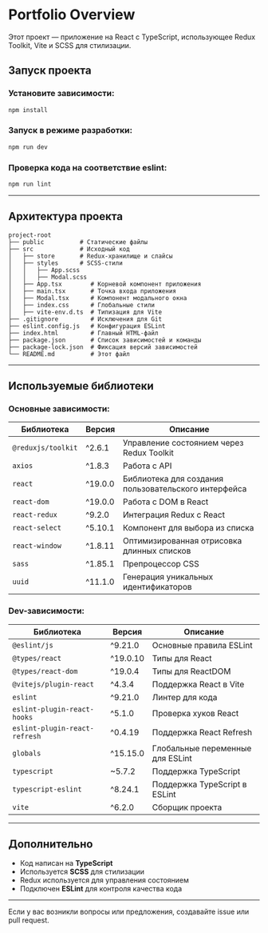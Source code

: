 # Portfolio Overview

Этот проект — приложение на React с TypeScript, использующее Redux Toolkit, Vite и SCSS для стилизации.

## Запуск проекта

### Установите зависимости:
```sh
npm install
```

### Запуск в режиме разработки:
```sh
npm run dev
```

### Проверка кода на соответствие eslint:
```sh
npm run lint
```

---

## Архитектура проекта

```
project-root
├── public          # Статические файлы
├── src             # Исходный код
│   ├── store       # Redux-хранилище и слайсы
│   ├── styles      # SCSS-стили
│   │   ├── App.scss
│   │   ├── Modal.scss
│   ├── App.tsx        # Корневой компонент приложения
│   ├── main.tsx       # Точка входа приложения
│   ├── Modal.tsx      # Компонент модального окна
│   ├── index.css      # Глобальные стили
│   ├── vite-env.d.ts  # Типизация для Vite
├── .gitignore         # Исключения для Git
├── eslint.config.js   # Конфигурация ESLint
├── index.html         # Главный HTML-файл
├── package.json       # Список зависимостей и команды
├── package-lock.json  # Фиксация версий зависимостей
└── README.md          # Этот файл
```

---

## Используемые библиотеки

### Основные зависимости:

| Библиотека             | Версия  | Описание |
|------------------------|---------|-----------|
| `@reduxjs/toolkit`    | ^2.6.1  | Управление состоянием через Redux Toolkit |
| `axios`               | ^1.8.3  | Работа с API |
| `react`               | ^19.0.0 | Библиотека для создания пользовательского интерфейса |
| `react-dom`           | ^19.0.0 | Работа с DOM в React |
| `react-redux`         | ^9.2.0  | Интеграция Redux с React |
| `react-select`        | ^5.10.1 | Компонент для выбора из списка |
| `react-window`        | ^1.8.11 | Оптимизированная отрисовка длинных списков |
| `sass`                | ^1.85.1 | Препроцессор CSS |
| `uuid`                | ^11.1.0 | Генерация уникальных идентификаторов |

### Dev-зависимости:

| Библиотека                     | Версия  | Описание |
|---------------------------------|---------|-----------|
| `@eslint/js`                   | ^9.21.0 | Основные правила ESLint |
| `@types/react`                 | ^19.0.10 | Типы для React |
| `@types/react-dom`             | ^19.0.4  | Типы для ReactDOM |
| `@vitejs/plugin-react`         | ^4.3.4  | Поддержка React в Vite |
| `eslint`                       | ^9.21.0 | Линтер для кода |
| `eslint-plugin-react-hooks`    | ^5.1.0  | Проверка хуков React |
| `eslint-plugin-react-refresh`  | ^0.4.19 | Поддержка React Refresh |
| `globals`                      | ^15.15.0 | Глобальные переменные для ESLint |
| `typescript`                   | ~5.7.2  | Поддержка TypeScript |
| `typescript-eslint`            | ^8.24.1 | Поддержка TypeScript в ESLint |
| `vite`                         | ^6.2.0  | Сборщик проекта |

---

## Дополнительно
- Код написан на **TypeScript**
- Используется **SCSS** для стилизации
- Redux используется для управления состоянием
- Подключен **ESLint** для контроля качества кода

---
Если у вас возникли вопросы или предложения, создавайте issue или pull request.
